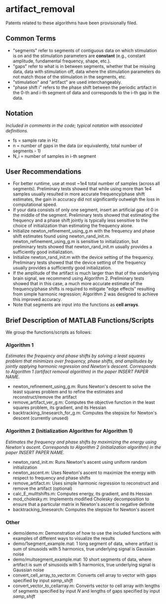 # artifact_removal

Patents related to these algorithms have been provisionally filed.

## Common Terms
* "segments" refer to segments of contiguous data on which stimulation is on and the stimulation parameters are **constant** (e.g., constant amplitude, fundamental frequency, shape, etc.).
* "gaps" refer to what is in between segments, whether that be missing data, data with stimulation off, data where the stimulation parameters do not match those of the stimulation in the segments, etc. 
* "stimulation" and "artifact" are used interchangeably.
* "phase shift i" refers to the phase shift between the periodic artifact in the 0-th and i-th segment of data and corresponds to the i-th gap in the data.

## Notation
*Included in comments in the code; typical notation with associated definitions.*
* fs  = sample rate in Hz
* n   = number of gaps in the data (or equivalently, total number of segments - 1)
* N_i = number of samples in i-th segment

## User Recommendations
* For better runtime, use at most ~1e4 total number of samples (across all segments). Preliminary tests showed that while using more than 1e4 samples usually resulted in more accurate frequency/phase shift estimates, the gain in accuracy did not significantly outweigh the loss in computational speed. 
* If your data consists of only one segment, insert an artificial gap of 0 in the middle of the segment. Preliminary tests showed that estimating the frequency and a phase shift jointly is typically less sensitive to the choice of initialization than estimating the frequency alone.
* Initialize newton_refinement_using_g.m with the frequency and phase shift estimates found using newton_rand_init.m. newton_refinement_using_g.m is sensitive to initialization, but preliminary tests showed that newton_rand_init.m usually provides a sufficiently good initialization.
* Initialize newton_rand_init.m with the device setting of the frequency. Preliminary tests showed that the device setting of the frequency usually provides a sufficiently good initialization.
* If the amplitude of the artifact is much larger than that of the underlying brain signal, we recommend using Algorithm 2. Preliminary tests showed that in this case, a much more accurate estimate of the frequency/phase shifts is required to mitigate "edge effects" resulting from simple harmonic regression; Algorithm 2 was designed to achieve this improved accuracy.
* Note that segments are input into the functions as **cell arrays**.

## Brief Description of MATLAB Functions/Scripts
We group the functions/scripts as follows: 
### Algorithm 1
*Estimates the frequency and phase shifts by solving a least squares problem that minimizes over frequency, phase shifts, and amplitudes by jointly applying harmonic regression and Newton's descent. Corresponds to Algorithm 1 (artifact removal algorithm) in the paper INSERT PAPER NAME.*
* newton_refinement_using_g.m: Runs Newton's descent to solve the least squares problem and to refine the estimates and reconstruct/remove the artifact
* remove_artifact_ver_g.m: Computes the objective function in the least squares problem, its gradient, and its Hessian 
* backtracking_linesearch_for_g.m: Computes the stepsize for Newton's descent (currently unused)

### Algorithm 2 (Initialization Algorithm for Algorithm 1)
*Estimates the frequency and phase shifts by maximizing the energy using Newton's ascent. Corresponds to Algorithm 2 (initialization algorithm) in the paper INSERT PAPER NAME.*
* newton_rand_init.m: Runs Newton's ascent using uniform random initialization
* newton_ascent.m: Uses Newton's ascent to maximize the energy with respect to frequency and phase shifts
* remove_artifact.m: Uses simple harmonic regression to reconstruct and remove the artifact (optional)
* calc_E_multtshifts.m: Computes energy, its gradient, and its Hessian
* mod_cholesky.m: Implements modified Cholesky decomposition to ensure that a particular matrix in Newton's ascent is negative definite
* backtracking_linesearch: Computes the stepsize for Newton's ascent

### Other
* demo/demo.m: Demonstration of how to use the included functions with examples of different ways to visualize the results
* demo/1segment_example.mat: 1 long segment of data, where artifact is sum of sinusoids with 5 harmonics, true underlying signal is Gaussian noise
* demo/multsegment_example.mat: 10 short segments of data, where artifact is sum of sinusoids with 5 harmonics, true underlying signal is Gaussian noise
* convert_cell_array_to_vector.m: Converts cell array to vector with gaps specified by input *samp_shift*
* convert_vector_to_cellarray.m: Converts vector to cell array with lengths of segments specified by input *N* and lengths of gaps specified by input *samp_shift*
